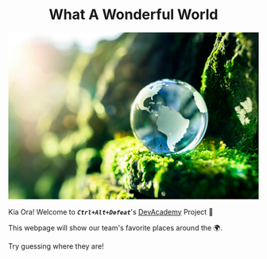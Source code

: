  
# <center>What A Wonderful World 
![Wonderful World](./server/public/images/wonderful%20world.jpg)

 Kia Ora! Welcome to **_`Ctrl+Alt+Defeat`_**'s [DevAcademy](https://devacademy.co.nz/?gclid=Cj0KCQjw27mhBhC9ARIsAIFsETFIM6MFVhEWNHE4phYaLm9LgSWBypcddty_tVSasadIbnbMHGabW9oaAiFtEALw_wcB) Project 🤗
&nbsp;    

This webpage will show our team's favorite places around the &#x1F30D;.


Try guessing where they are! 

